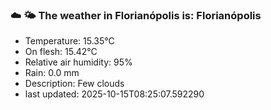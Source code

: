 ### ☁️ 🌤️  The weather in Florianópolis is: Florianópolis

- Temperature: 15.35°C
- On flesh: 15.42°C
- Relative air humidity: 95%
- Rain: 0.0 mm
- Description: Few clouds
- last updated: 2025-10-15T08:25:07.592290
